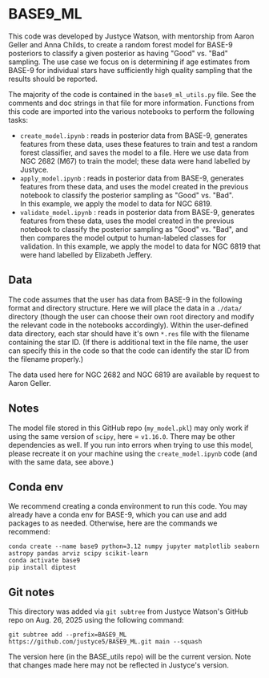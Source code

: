 # BASE9_ML
This code was developed by Justyce Watson, with mentorship from Aaron Geller and Anna Childs, 
to create a random forest model for BASE-9 posteriors to classify a given posterior as having
"Good" vs. "Bad" sampling.  The use case we focus on is determining if age estimates from BASE-9
for individual stars have sufficiently high quality sampling that the results should be reported.

The majority of the code is contained in the `base9_ml_utils.py` file.  See the comments and doc strings in that file for more information.  Functions from this code are imported into the various notebooks to perform the following tasks:
- `create_model.ipynb` : reads in posterior data from BASE-9, generates features from these data, 
uses these features to train and test a random forest classifier, and saves the model to a file.  Here we use data from NGC 2682 (M67) to train the model; these data were hand labelled by Justyce.
- `apply_model.ipynb` : reads in posterior data from BASE-9, generates features from these data, and uses the model created in the previous notebook to classify the posterior sampling as "Good" vs. "Bad".  
In this example, we apply the model to data for NGC 6819.
- `validate_model.ipynb` : reads in posterior data from BASE-9, generates features from these data, uses 
the model created in the previous notebook to classify the posterior sampling as "Good" vs. "Bad", and then 
compares the model output to human-labeled classes for validation.  In this example, we apply the model to 
data for NGC 6819 that were hand labelled by Elizabeth Jeffery.

## Data

The code assumes that the user has data from BASE-9 in the following format and directory structure.  Here 
we will place the data in a `./data/` directory (though the user can choose their own root directory and 
modify the relevant code in the notebooks accordingly).  Within the user-defined data directory, each star should have it's own `*.res` file with the filename containing the star ID.  (If there is additional text in the file name, the user can specify this in the code so that the code can identify the star ID from the filename properly.)  

The data used here for NGC 2682 and NGC 6819 are available by request to Aaron Geller.

## Notes

The model file stored in this GitHub repo (`my_model.pkl`) may only work if using the same version of `scipy`, here = `v1.16.0`.  There may be other dependencies as well.  If you run into errors when trying to use this model, please recreate it on your machine using the `create_model.ipynb` code (and with the same data, see above.)

## Conda env

We recommend creating a conda environment to run this code.  You may already have a conda env for BASE-9, 
which you can use and add packages to as needed.  Otherwise, here are the commands we recommend:

```
conda create --name base9 python=3.12 numpy jupyter matplotlib seaborn astropy pandas arviz scipy scikit-learn
conda activate base9
pip install diptest
```

## Git notes

This directory was added via `git subtree` from Justyce Watson's GitHub repo on Aug. 26, 2025 using the following command:

```
git subtree add --prefix=BASE9_ML https://github.com/justyce5/BASE9_ML.git main --squash
```

The version here (in the BASE_utils repo) will be the current version.  Note that changes made here may not be reflected in Justyce's version.  